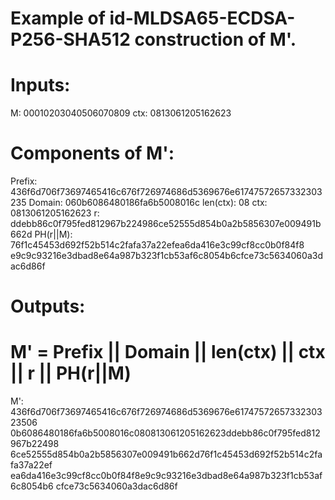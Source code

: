 # Example of id-MLDSA65-ECDSA-P256-SHA512 construction of M'.

# Inputs:

M: 00010203040506070809
ctx: 0813061205162623

# Components of M':

Prefix:
436f6d706f73697465416c676f726974686d5369676e61747572657332303235
Domain: 060b6086480186fa6b5008016c
len(ctx): 08
ctx: 0813061205162623
r: ddebb86c0f795fed812967b224986ce52555d854b0a2b5856307e009491b662d
PH(r||M): 76f1c45453d692f52b514c2fafa37a22efea6da416e3c99cf8cc0b0f84f8
e9c9c93216e3dbad8e64a987b323f1cb53af6c8054b6cfce73c5634060a3dac6d86f

# Outputs:
# M' = Prefix || Domain || len(ctx) || ctx || r || PH(r||M)

M': 436f6d706f73697465416c676f726974686d5369676e6174757265733230323506
0b6086480186fa6b5008016c080813061205162623ddebb86c0f795fed812967b22498
6ce52555d854b0a2b5856307e009491b662d76f1c45453d692f52b514c2fafa37a22ef
ea6da416e3c99cf8cc0b0f84f8e9c9c93216e3dbad8e64a987b323f1cb53af6c8054b6
cfce73c5634060a3dac6d86f
